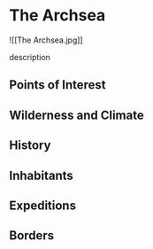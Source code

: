 # The Archsea
![[The Archsea.jpg]]

description

## Points of Interest

## Wilderness and Climate

## History

## Inhabitants

## Expeditions

## Borders